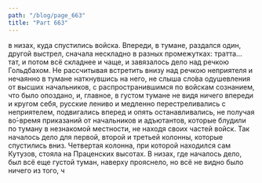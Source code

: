 ```yaml
---
path: "/blog/page_663"
title: "Part 663"
---
```


в низах, куда спустились войска. Впереди, в тумане, раздался один, другой выстрел, сначала нескладно в разных промежутках: тратта... тат, и потом всё складнее и чаще, и завязалось дело над речкою Гольдбахом.
Не рассчитывая встретить внизу над речкою неприятеля и нечаянно в тумане наткнувшись на него, не слыша сло́ва одушевления от высших начальников, с распространившимся по войскам сознанием, что было опоздано, и, главное, в густом тумане не видя ничего впереди и кругом себя, русские лениво и медленно перестреливались с неприятелем, подвигались вперед и опять останавливались, не получая во́-время приказаний от начальников и адъютантов, которые блудили по туману в незнакомой местности, не находя своих частей войск. Так началось дело для первой, второй и третьей колонны, которые спустились вниз. Четвертая колонна, при которой находился сам Кутузов, стояла на Праценских высотах.
В низах, где началось дело, был всё еще густой туман, наверху прояснело, но всё не видно было ничего из того, ч
